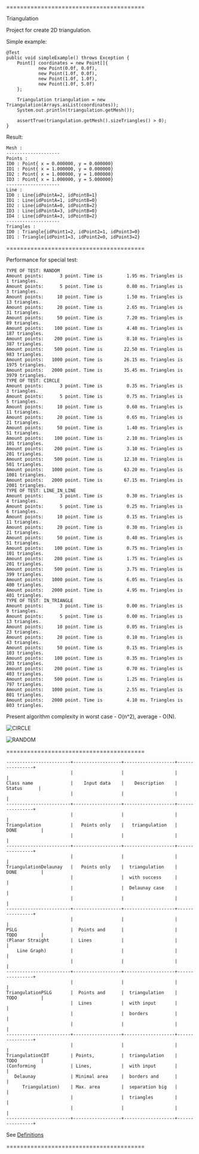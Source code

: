 ========================================

Triangulation

Project for create 2D triangulation.

Simple example:

    @Test
    public void simpleExample() throws Exception {
        Point[] coordinates = new Point[]{
                new Point(0.0f, 0.0f),
                new Point(1.0f, 0.0f),
                new Point(1.0f, 1.0f),
                new Point(1.0f, 5.0f)
        };

        Triangulation triangulation = new Triangulation(Arrays.asList(coordinates));
        System.out.println(triangulation.getMesh());

        assertTrue(triangulation.getMesh().sizeTriangles() > 0);
    }

Result:

    Mesh :
    --------------------
    Points :
    ID0 : Point{ x = 0.000000, y = 0.000000}
    ID1 : Point{ x = 1.000000, y = 0.000000}
    ID2 : Point{ x = 1.000000, y = 1.000000}
    ID3 : Point{ x = 1.000000, y = 5.000000}
    --------------------
    Line :
    ID0 : Line{idPointA=2, idPointB=1}
    ID1 : Line{idPointA=1, idPointB=0}
    ID2 : Line{idPointA=0, idPointB=2}
    ID3 : Line{idPointA=3, idPointB=0}
    ID4 : Line{idPointA=3, idPointB=2}
    --------------------
    Triangles :
    ID0 : Triangle{idPoint1=2, idPoint2=1, idPoint3=0}
    ID1 : Triangle{idPoint1=3, idPoint2=0, idPoint3=2}

========================================

Performance for special test:

    TYPE OF TEST: RANDOM
    Amount points:      3 point. Time is         1.95 ms. Triangles is      1 triangles.
    Amount points:      5 point. Time is         0.80 ms. Triangles is      3 triangles.
    Amount points:     10 point. Time is         1.50 ms. Triangles is     13 triangles.
    Amount points:     20 point. Time is         2.65 ms. Triangles is     31 triangles.
    Amount points:     50 point. Time is         7.20 ms. Triangles is     89 triangles.
    Amount points:    100 point. Time is         4.40 ms. Triangles is    187 triangles.
    Amount points:    200 point. Time is         8.10 ms. Triangles is    387 triangles.
    Amount points:    500 point. Time is        22.50 ms. Triangles is    983 triangles.
    Amount points:   1000 point. Time is        26.15 ms. Triangles is   1975 triangles.
    Amount points:   2000 point. Time is        35.45 ms. Triangles is   3979 triangles.
    TYPE OF TEST: CIRCLE
    Amount points:      3 point. Time is         0.35 ms. Triangles is      3 triangles.
    Amount points:      5 point. Time is         0.75 ms. Triangles is      5 triangles.
    Amount points:     10 point. Time is         0.60 ms. Triangles is     11 triangles.
    Amount points:     20 point. Time is         0.65 ms. Triangles is     21 triangles.
    Amount points:     50 point. Time is         1.40 ms. Triangles is     51 triangles.
    Amount points:    100 point. Time is         2.10 ms. Triangles is    101 triangles.
    Amount points:    200 point. Time is         3.10 ms. Triangles is    201 triangles.
    Amount points:    500 point. Time is        12.10 ms. Triangles is    501 triangles.
    Amount points:   1000 point. Time is        63.20 ms. Triangles is   1001 triangles.
    Amount points:   2000 point. Time is        67.15 ms. Triangles is   2001 triangles.
    TYPE OF TEST: LINE_IN_LINE
    Amount points:      3 point. Time is         0.30 ms. Triangles is      4 triangles.
    Amount points:      5 point. Time is         0.25 ms. Triangles is      6 triangles.
    Amount points:     10 point. Time is         0.15 ms. Triangles is     11 triangles.
    Amount points:     20 point. Time is         0.30 ms. Triangles is     21 triangles.
    Amount points:     50 point. Time is         0.40 ms. Triangles is     51 triangles.
    Amount points:    100 point. Time is         0.75 ms. Triangles is    101 triangles.
    Amount points:    200 point. Time is         1.75 ms. Triangles is    201 triangles.
    Amount points:    500 point. Time is         3.75 ms. Triangles is    399 triangles.
    Amount points:   1000 point. Time is         6.05 ms. Triangles is    400 triangles.
    Amount points:   2000 point. Time is         4.95 ms. Triangles is    401 triangles.
    TYPE OF TEST: IN_TRIANGLE
    Amount points:      3 point. Time is         0.00 ms. Triangles is      9 triangles.
    Amount points:      5 point. Time is         0.00 ms. Triangles is     13 triangles.
    Amount points:     10 point. Time is         0.05 ms. Triangles is     23 triangles.
    Amount points:     20 point. Time is         0.10 ms. Triangles is     43 triangles.
    Amount points:     50 point. Time is         0.15 ms. Triangles is    103 triangles.
    Amount points:    100 point. Time is         0.35 ms. Triangles is    203 triangles.
    Amount points:    200 point. Time is         0.70 ms. Triangles is    403 triangles.
    Amount points:    500 point. Time is         1.25 ms. Triangles is    797 triangles.
    Amount points:   1000 point. Time is         2.55 ms. Triangles is    801 triangles.
    Amount points:   2000 point. Time is         4.10 ms. Triangles is    803 triangles.

Present algorithm complexity in worst case - O(n^2), average - O(N).

![CIRCLE](https://github.com/Konstantin8105/Triangulation/blob/master/triangulation/other/CIRCLE.png)

![RANDOM](https://github.com/Konstantin8105/Triangulation/blob/master/triangulation/other/RANDOM.png)

========================================

    ------------------------+------------------+-------------------+----------------+
                            |                  |                   |                |
    Class name              |    Input data    |    Description    |    Status      |
                            |                  |                   |                |
    ------------------------+------------------+-------------------+----------------+
                            |                  |                   |                |
    Triangulation           |   Points only    |   triangulation   |   DONE         |
                            |                  |                   |                |
    ------------------------+------------------+-------------------+----------------+
                            |                  |                   |                |
    TriangulationDelaunay   |   Points only    |  triangulation    |   DONE         |
                            |                  |  with success     |                |
                            |                  |  Delaunay case    |                |
                            |                  |                   |                |
    ------------------------+------------------+-------------------+----------------+
                            |                  |                   |                |
    PSLG                    |  Points and      |                   |   TODO         |
    (Planar Straight        |  Lines           |                   |                |
        Line Graph)         |                  |                   |                |
                            |                  |                   |                |
    ------------------------+------------------+-------------------+----------------+
                            |                  |                   |                |
    TriangulationPSLG       |  Points and      |  triangulation    |   TODO         |
                            |  Lines           |  with input       |                |
                            |                  |  borders          |                |
                            |                  |                   |                |
    ------------------------+------------------+-------------------+----------------+
                            |                  |                   |                |
    TriangulationCDT        | Points,          |  triangulation    |   TODO         |
    (Conforming             | Lines,           |  with input       |                |
       Delaunay             | Minimal area     |  borders and      |                |
          Triangulation)    | Max. area        |  separation big   |                |
                            |                  |  triangles        |                |
                            |                  |                   |                |
    ------------------------+------------------+-------------------+----------------+

See [Definitions](https://www.cs.cmu.edu/~quake/triangle.defs.html)

========================================